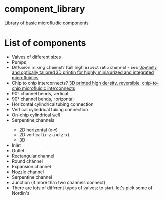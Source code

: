 # component_library
Library of basic microfluidic components

# List of components

<ul>
  <li>Valves of different sizes </li>
  <li>Pumps</li>
  <li>Diffusion mixing channel? (tall high aspect ratio channel - see <a href=https://www.nature.com/articles/s41467-021-25788-w>Spatially and optically tailored 3D printin for highly miniaturized and integrated microfluidics</a></li>
  <li>Chip to chip interconnects? <a href=https://pubs.rsc.org/en/content/articlelanding/2018/lc/c7lc01113j>3D printed high density, reversible, chip-to-chip microfluidic interconnects</a></li>
  <li>90° channel bends, vertical</li>
  <li>90° channel bends, horizontal</li>
  <li>Horizontal cylindrical tubing connection</li>
  <li>Vertical cylindrical tubing connection</li>
  <li>On-chip cylindrical well</li>
  <li>Serpentine channels </li>
  <ul>
      <li>2D horizontal (x-y)</li>
      <li>2D vertical (x-z and z-x)</li>
      <li>3D</li>
    </ul>
  <li>Inlet</li>
  <li>Outlet</li>
  <li>Rectangular channel</li>
  <li>Round channel</li>
  <li>Expansion channel</li>
  <li>Nozzle channel</li>
  <li>Serpentine channel</li>
  <li>Junction (if more than two channels connect)</li>
  <li>There are lots of different types of valves; to start, let's pick some of Nordin's</li>
</ul>
